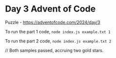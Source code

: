 # Day 3 Advent of Code

Puzzle -
https://adventofcode.com/2024/day/3

To run the part 1 code, `node index.js example.txt 1`

To run the part 2 code, `node index.js example.txt 2`

// Both samples passed, accruing two gold stars.